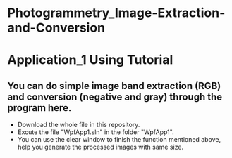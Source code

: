 # Photogrammetry_Image-Extraction-and-Conversion
# Application_1 Using Tutorial
## You can do simple image band extraction (RGB) and conversion (negative and gray) through the program here.
* Download the whole file in this repository.
* Excute the file "WpfApp1.sln" in the folder "WpfApp1".
* You can use the clear window to finish the function mentioned above, help you generate the processed images with same size.
